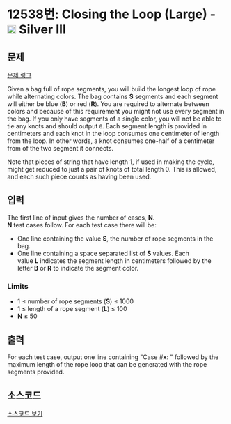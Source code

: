 # 12538번: Closing the Loop (Large) - <img src="https://static.solved.ac/tier_small/8.svg" style="height:20px" /> Silver III

<!-- performance -->

<!-- 문제 제출 후 깃허브에 푸시를 했을 때 제출한 코드의 성능이 입력될 공간입니다.-->

<!-- end -->

## 문제

[문제 링크](https://boj.kr/12538)


<p>Given a bag full of rope segments, you will build the longest loop of rope while alternating colors. The bag contains&nbsp;<strong>S</strong>&nbsp;segments and each segment will either be blue (<strong>B</strong>) or red (<strong>R</strong>). You are required to alternate between colors and because of this requirement you might not use every segment in the bag. If you only have segments of a single color, you will not be able to tie any knots and should output&nbsp;<code>0</code>. Each segment length is provided in centimeters and each knot in the loop consumes one centimeter of length from the loop. In other words, a knot consumes one-half of a centimeter from of the two segment it connects.</p>

<p>Note that pieces of string that have length 1, if used in making the cycle, might get reduced to just a pair of knots of total length 0. This is allowed, and each such piece counts as having been used.</p>



## 입력


<p>The first line of input gives the number of cases,&nbsp;<strong>N</strong>.<br>
<strong>N</strong>&nbsp;test cases follow. For each test case there will be:</p>

<ul>
<li>One line containing the value&nbsp;<strong>S</strong>, the number of rope segments in the bag.</li>
<li>One line containing a space separated list of&nbsp;<strong>S</strong>&nbsp;values. Each value&nbsp;<strong>L</strong>&nbsp;indicates the segment length in centimeters followed by the letter&nbsp;<strong>B</strong>&nbsp;or&nbsp;<strong>R</strong>&nbsp;to indicate the segment color.</li>
</ul>

<h3>Limits</h3>

<ul>
<li>1 ≤ number of rope segments (<strong>S</strong>) ≤ 1000</li>
<li>1 ≤ length of a rope segment (<strong>L</strong>) ≤ 100</li>
<li><strong>N</strong>&nbsp;≤ 50</li>
</ul>



## 출력


<p>For each test case, output one line containing "Case #<strong>x</strong>: " followed by the maximum length of the rope loop that can be generated with the rope segments provided.</p>



## 소스코드

[소스코드 보기](Closing%20the%20Loop%20(Large).py)